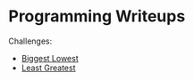 Programming Writeups
====================

Challenges:

  * [Biggest Lowest](./biggest_lowest)
  * [Least Greatest](./least_greatest)

